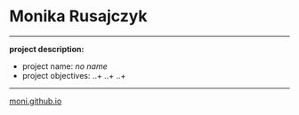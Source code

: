 # Monika Rusajczyk


***

**project description:**
* project name: *no name*
* project objectives: 
..+ 
..+
..+

***

[moni.github.io](https://github.com/moni/moni.github.io)

